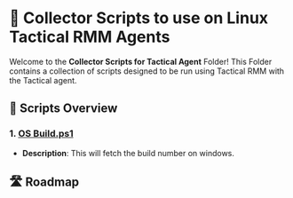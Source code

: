 # 🚀 Collector Scripts to use on Linux Tactical RMM Agents

Welcome to the **Collector Scripts for Tactical Agent** Folder! This Folder contains a collection of scripts designed to be run using Tactical RMM with the Tactical agent.

## 📜 Scripts Overview

### 1. [OS Build.ps1](https://github.com/Brandon-Roff/TRMM-Scripts/blob/main/Windows/Powershell/Collector%20Scripts/OS%20Build.ps1)

- **Description**: This will fetch the build number on windows.



## 🛣️ Roadmap
